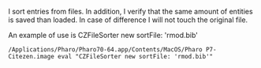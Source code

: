 I sort entries from files. 
In addition, I verify that the same amount of entities is saved than loaded.
In case of difference I will not touch the original file. 

An example of use is
	CZFileSorter new sortFile: 'rmod.bib'
	
	/Applications/Pharo/Pharo70-64.app/Contents/MacOS/Pharo P7-Citezen.image eval "CZFileSorter new sortFile: 'rmod.bib'"